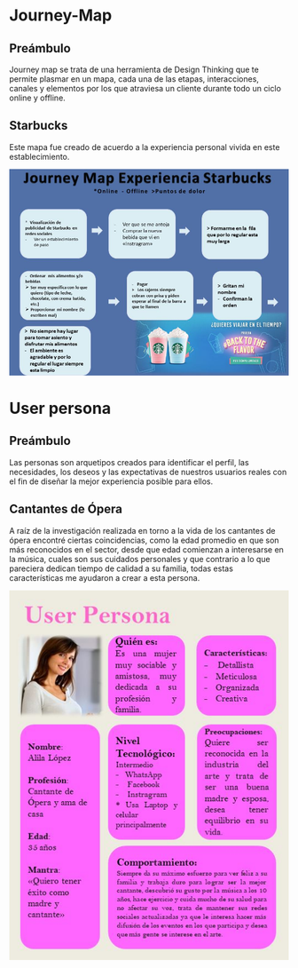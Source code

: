 # Journey-Map

## Preámbulo
Journey map se trata de una herramienta de Design Thinking que te permite plasmar en un mapa, cada una de las etapas, interacciones, canales y elementos por los que atraviesa un cliente durante todo un ciclo online y offline.

## Starbucks 
Este mapa fue creado de acuerdo a la experiencia personal vivida en este establecimiento.

![alt text](Journeymap.JPG)


# User persona

## Preámbulo
Las personas son arquetipos creados para identificar el perfil, las necesidades, los deseos y las expectativas de nuestros usuarios reales con el fin de diseñar la mejor experiencia posible para ellos.

## Cantantes de Ópera 
A raíz de la investigación realizada en torno a la vida de los cantantes de ópera encontré ciertas coincidencias, como la edad promedio en que son más reconocidos en el sector, desde que edad comienzan a interesarse en la música, cuales son sus cuidados personales y que contrario a lo que pareciera dedican tiempo de calidad a su familia, todas estas características me ayudaron a crear a esta persona.

![alt text](persona.JPG)
